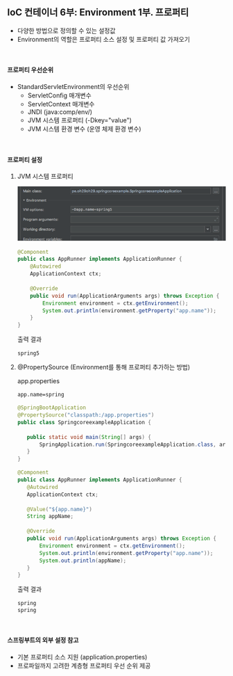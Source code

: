 ## IoC 컨테이너 6부: Environment 1부. 프로퍼티 

* 다양한 방법으로 정의할 수 있는 설정값
* Environment의 역할은 프로퍼티 소스 설정 및 프로퍼티 값 가져오기

<br>

#### 프로퍼티 우선순위

* StandardServletEnvironment의 우선순위
    * ServletConfig 매개변수
    * ServletContext 매개변수
    * JNDI (java:comp/env/)
    * JVM 시스템 프로퍼티 (-Dkey="value")
    * JVM 시스템 환경 변수 (운영 체제 환경 변수)

<br>

#### 프로퍼티 설정

1. JVM 시스템 프로퍼티

    ![vm옵션](/images/index07-vmoption.png)
    
    ```java
    @Component
    public class AppRunner implements ApplicationRunner {
        @Autowired
        ApplicationContext ctx;
        
        @Override
        public void run(ApplicationArguments args) throws Exception {
            Environment environment = ctx.getEnvironment();
            System.out.println(environment.getProperty("app.name"));
        }
    }
    ```
    출력 결과
    
    ```text
    spring5
    ```

2. @PropertySource (Environment를 통해 프로퍼티 추가하는 방법)

    app.properties
    ```properties
    app.name=spring
    ```

    ```java
    @SpringBootApplication
    @PropertySource("classpath:/app.properties")
    public class SpringcoreexampleApplication {
    
       public static void main(String[] args) {
           SpringApplication.run(SpringcoreexampleApplication.class, args);
       }
    }
    ```
    ```java
    @Component
    public class AppRunner implements ApplicationRunner {
       @Autowired
       ApplicationContext ctx;
     
       @Value("${app.name}")
       String appName;
    
       @Override
       public void run(ApplicationArguments args) throws Exception {
           Environment environment = ctx.getEnvironment();
           System.out.println(environment.getProperty("app.name"));
           System.out.println(appName);
       }
    }
    ```
    출력 결과
    
    ```text
    spring
    spring
    ```

<br>

#### 스프링부트의 외부 설정 참고

* 기본 프로퍼티 소스 지원 (application.properties)
* 프로파일까지 고려한 계층형 프로퍼티 우선 순위 제공
